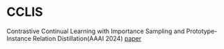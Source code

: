 # CCLIS
Contrastive Continual Learning with Importance Sampling and Prototype-Instance Relation Distillation(AAAI 2024)
[paper](https://arxiv.org/pdf/2403.04599.pdf)
